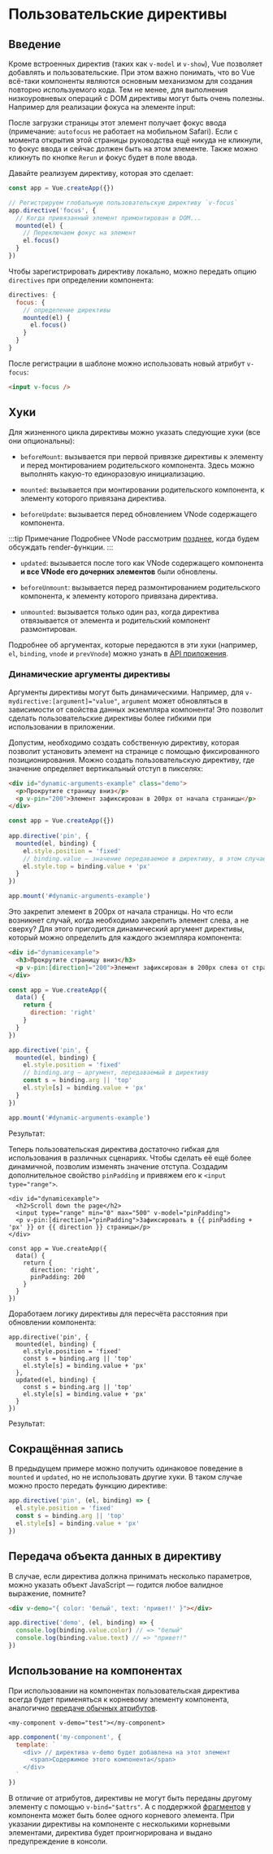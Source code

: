 # Пользовательские директивы

## Введение

Кроме встроенных директив (таких как `v-model` и `v-show`), Vue позволяет добавлять и пользовательские. При этом важно понимать, что во Vue всё-таки компоненты являются основным механизмом для создания повторно используемого кода. Тем не менее, для выполнения низкоуровневых операций с DOM директивы могут быть очень полезны. Например для реализации фокуса на элементе input:

<common-codepen-snippet title="Custom directives: basic example" slug="JjdxaJW" :preview="false" />

После загрузки страницы этот элемент получает фокус ввода (примечание: `autofocus` не работает на мобильном Safari). Если с момента открытия этой страницы руководства ещё никуда не кликнули, то фокус ввода и сейчас должен быть на этом элементе. Также можно кликнуть по кнопке `Rerun` и фокус будет в поле ввода.

Давайте реализуем директиву, которая это сделает:

```js
const app = Vue.createApp({})

// Регистрируем глобальную пользовательскую директиву `v-focus`
app.directive('focus', {
  // Когда привязанный элемент примонтирован в DOM...
  mounted(el) {
    // Переключаем фокус на элемент
    el.focus()
  }
})
```

Чтобы зарегистрировать директиву локально, можно передать опцию `directives` при определении компонента:

```js
directives: {
  focus: {
    // определение директивы
    mounted(el) {
      el.focus()
    }
  }
}
```

После регистрации в шаблоне можно использовать новый атрибут `v-focus`:

```html
<input v-focus />
```

## Хуки

Для жизненного цикла директивы можно указать следующие хуки (все они опциональны):

- `beforeMount`: вызывается при первой привязке директивы к элементу и перед монтированием родительского компонента. Здесь можно выполнять какую-то единоразовую инициализацию.

- `mounted`: вызывается при монтировании родительского компонента, к элементу которого привязана директива.

- `beforeUpdate`: вызывается перед обновлением VNode содержащего компонента.

:::tip Примечание
Подробнее VNode рассмотрим [позднее](render-function.md#the-virtual-dom-tree), когда будем обсуждать render-функции.
:::

- `updated`: вызывается после того как VNode содержащего компонента **и все VNode его дочерних элементов** были обновлены.

- `beforeUnmount`: вызывается перед размонтированием родительского компонента, к элементу которого привязана директива.

- `unmounted`: вызывается только один раз, когда директива отвязывается от элемента и родительский компонент размонтирован.

Подробнее об аргументах, которые передаются в эти хуки (например, `el`, `binding`, `vnode` и `prevVnode`) можно узнать в [API приложения](../api/application-api.md#directive).

### Динамические аргументы директивы

Аргументы директивы могут быть динамическими. Например, для `v-mydirective:[argument]="value"`, `argument` может обновляться в зависимости от свойства данных экземпляра компонента! Это позволит сделать пользовательские директивы более гибкими при использовании в приложении.

Допустим, необходимо создать собственную директиву, которая позволит установить элемент на странице с помощью фиксированного позиционирования. Можно создать пользовательскую директиву, где значение определяет вертикальный отступ в пикселях:

```html
<div id="dynamic-arguments-example" class="demo">
  <p>Прокрутите страницу вниз</p>
  <p v-pin="200">Элемент зафиксирован в 200px от начала страницы</p>
</div>
```

```js
const app = Vue.createApp({})
  
app.directive('pin', {
  mounted(el, binding) {
    el.style.position = 'fixed'
    // binding.value — значение передаваемое в директиву, в этом случае 200
    el.style.top = binding.value + 'px'
  }
})

app.mount('#dynamic-arguments-example')
```

Это закрепит элемент в 200px от начала страницы. Но что если возникнет случай, когда необходимо закрепить элемент слева, а не сверху? Для этого пригодится динамический аргумент директивы, который можно определить для каждого экземпляра компонента:

```html
<div id="dynamicexample">
  <h3>Прокрутите страницу вниз</h3>
  <p v-pin:[direction]="200">Элемент зафиксирован в 200px слева от страницы.</p>
</div>
```

```js
const app = Vue.createApp({
  data() {
    return {
      direction: 'right'
    }
  }
})

app.directive('pin', {
  mounted(el, binding) {
    el.style.position = 'fixed'
    // binding.arg — аргумент, передаваемый в директиву
    const s = binding.arg || 'top'
    el.style[s] = binding.value + 'px'
  }
})

app.mount('#dynamic-arguments-example')
```

Результат:

<common-codepen-snippet title="Custom directives: dynamic arguments" slug="YzXgGmv" :preview="false" />

Теперь пользовательская директива достаточно гибкая для использования в различных сценариях. Чтобы сделать её ещё более динамичной, позволим изменять значение отступа. Создадим дополнительное свойство `pinPadding` и привяжем его к `<input type="range">`.

```html{4}
<div id="dynamicexample">
  <h2>Scroll down the page</h2>
  <input type="range" min="0" max="500" v-model="pinPadding">
  <p v-pin:[direction]="pinPadding">Зафиксировать в {{ pinPadding + 'px' }} от {{ direction }} страницы</p>
</div>
```

```js{5}
const app = Vue.createApp({
  data() {
    return {
      direction: 'right',
      pinPadding: 200
    }
  }
})
```

Доработаем логику директивы для пересчёта расстояния при обновлении компонента:

```js{7-10}
app.directive('pin', {
  mounted(el, binding) {
    el.style.position = 'fixed'
    const s = binding.arg || 'top'
    el.style[s] = binding.value + 'px'
  },
  updated(el, binding) {
    const s = binding.arg || 'top'
    el.style[s] = binding.value + 'px'
  }
})
```

Результат:

<common-codepen-snippet title="Custom directives: dynamic arguments + dynamic binding" slug="rNOaZpj" :preview="false" />

## Сокращённая запись

В предыдущем примере можно получить одинаковое поведение в `mounted` и `updated`, но не использовать другие хуки. В таком случае можно просто передать функцию директиве:

```js
app.directive('pin', (el, binding) => {
  el.style.position = 'fixed'
  const s = binding.arg || 'top'
  el.style[s] = binding.value + 'px'
})
```

## Передача объекта данных в директиву

В случае, если директива должна принимать несколько параметров, можно указать объект JavaScript — годится любое валидное выражение, помните?

```html
<div v-demo="{ color: 'белый', text: 'привет!' }"></div>
```

```js
app.directive('demo', (el, binding) => {
  console.log(binding.value.color) // => "белый"
  console.log(binding.value.text) // => "привет!"
})
```

## Использование на компонентах

При использовании на компонентах пользовательская директива всегда будет применяться к корневому элементу компонента, аналогично [передаче обычных атрибутов](component-attrs.md).

```vue-html
<my-component v-demo="test"></my-component>
```

```js
app.component('my-component', {
  template: `
    <div> // директива v-demo будет добавлена на этот элемент
      <span>Содержимое этого компонента</span>
    </div>
  `
})
```

В отличие от атрибутов, директивы не могут быть переданы другому элементу с помощью `v-bind="$attrs"`. А с поддержкой [фрагментов](migration/fragments.md#overview) у компонента может быть более одного корневого элемента. При указании директивы на компоненте с несколькими корневыми элементами, директива будет проигнорирована и выдано предупреждение в консоли.
